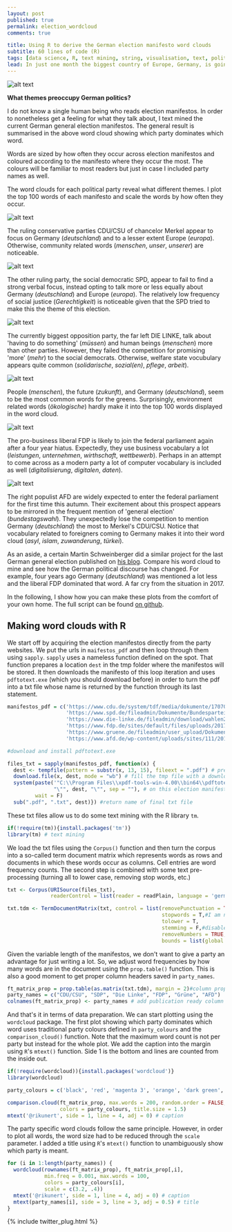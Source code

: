 ```yaml
---
layout: post
published: true
permalink: election_wordcloud
comments: true

title: Using R to derive the German election manifesto word clouds
subtitle: 60 lines of code (R)
tags: [data science, R, text mining, string, visualisation, text, politics]
lead: In just one month the biggest country of Europe, Germany, is going to the polls. In this short tutorial, I text mine the main parties' election manifestos in order to visualise the state of German politics.
---
```


![alt text](https://github.com/rikunert/HU_text_classification/raw/master/Wahlprogramme_2017/German_party_manifesto_wordcloud.png
"What the main German political parties are talking about in their manifestos")

<!--excerpt-->

**What themes preoccupy German politics?**

I do not know a single human being who reads election manifestos.
In order to nonetheless get a feeling for what they talk about, I text mined the current German general election manifestos. 
The general result is summarised in the above word cloud showing which party dominates which word.

Words are sized by how often they occur across election manifestos and coloured according to the manifesto where they occur the most.
The colours will be familiar to most readers but just in case I included party names as well.

The word clouds for each political party reveal what different themes. 
I plot the top 100 words of each manifesto and scale the words by how often they occur.

![alt text](https://github.com/rikunert/HU_text_classification/raw/master/Wahlprogramme_2017/CDU_CSU_wordcloud.png
"What Angela Merkel's CDU/CSU are talking about in their manifesto")

The ruling conservative parties CDU/CSU of chancelor Merkel appear to focus on Germany (*deutschland*) and to a lesser extent Europe (*europa*).
 Otherwise, community related words (*menschen*, *unser*, *unserer*) are noticeable.

 ![alt text](https://github.com/rikunert/HU_text_classification/raw/master/Wahlprogramme_2017/SPD_wordcloud.png
"What Angela Merkel's CDU/CSU are talking about in their manifesto")

The other ruling party, the social democratic SPD, appear to fail to find a strong verbal focus, instead opting to talk more or less equally about Germany (*deutschland*) and Europe (*europa*).
 The relatively low frequency of social justice (*Gerechtigkeit*) is noticeable given that the SPD tried to make this the theme of this election.
 
![alt text](https://github.com/rikunert/HU_text_classification/raw/master/Wahlprogramme_2017/LINKE_wordcloud.png
"What the post-socialist DIE LINKE are talking about in their manifesto")

The currently biggest opposition party, the far left DIE LINKE, talk about 'having to do something' (*müssen*) and human beings (*menschen*) more than other parties. 
However, they failed the competition for promising 'more' (*mehr*) to the social democrats. 
Otherwise, welfare state vocubulary appears quite common (*solidarische*, *sozial(en)*, *pflege*, *arbeit*). 

![alt text](https://github.com/rikunert/HU_text_classification/raw/master/Wahlprogramme_2017/Gruene_wordcloud.png
"What the green party, Bündnis 90 / Die Grünen, are talking about in their manifesto")

People (*menschen*), the future (*zukunft*), and Germany (*deutschland*), seem to be the most common words for the greens.
Surprisingly, environment related words (*ökologische*) hardly make it into the top 100 words displayed in the word cloud.

![alt text](https://github.com/rikunert/HU_text_classification/raw/master/Wahlprogramme_2017/FDP_wordcloud.png
"What the liberal FDP are talking about in their manifesto")

The pro-business liberal FDP is likely to join the federal parliament again after a four year hiatus. 
Expectedly, they use business vocabulary a lot (*leistungen*, *unternehmen*, *wirthschaft*, *wettbewerb*). 
Perhaps in an attempt to come across as a modern party a lot of computer vocabulary is included as well (*digitalisierung*, *digitalen*, *daten*).

![alt text](https://github.com/rikunert/HU_text_classification/raw/master/Wahlprogramme_2017/AFD_wordcloud.png
"What the right populist AFD are talking about in their manifesto")

The right populist AFD are widely expected to enter the federal parliament for the first time this autumn. 
Their excitement about this prospect appears to be mirrored in the frequent mention of 'general election' (*bundestagswahl*).
They unexpectedly lose the competition to mention Germany (*deutschland*) the most to Merkel's CDU/CSU. 
Notice that vocabulary related to foreigners coming to Germany makes it into their word cloud (*asyl*, *islam*, *zuwanderung*, *türkei*).

As an aside, a certain Martin Schweinberger did a similar project for the last German general election published on [his blog](http://www.martinschweinberger.de/blog/creating-word-clouds-with-r/).
Compare his word cloud to mine and see how the German political discourse has changed. 
For example, four years ago Germany (*deutschland*) was mentioned a lot less and the liberal FDP dominated that word. A far cry from the situation in 2017.

In the following, I show how you can make these plots from the comfort of your own home.
The full script can be found [on github](https://github.com/rikunert/HU_text_classification/blob/master/Wahlprogramme_2017/BTW_wordcloud.R).

## Making word clouds with R

We start off by acquiring the election manifestos directly from the party websites.
 We put the urls in `maifestos_pdf` and then loop through them using `sapply`. 
 `sapply` uses a nameless function defined on the spot. 
 That function prepares a location `dest` in the tmp folder where the manifestos will be stored.
 It then downloads the manifesto of this loop iteration and uses `pdftotext.exe` (which you should download before) in order to turn the pdf into a txt file whose name is returned by the function through its last statement.

```R
manifestos_pdf = c('https://www.cdu.de/system/tdf/media/dokumente/170703regierungsprogramm2017.pdf',
                   'https://www.spd.de/fileadmin/Dokumente/Bundesparteitag_2017/Es_ist_Zeit_fuer_mehr_Gerechtigkeit-Unser_Regierungsprogramm.pdf',
                   'https://www.die-linke.de/fileadmin/download/wahlen2017/wahlprogramm2017/die_linke_wahlprogramm_2017.pdf',
                   'https://www.fdp.de/sites/default/files/uploads/2017/08/07/20170807-wahlprogramm-wp-2017-v16.pdf',
                   'https://www.gruene.de/fileadmin/user_upload/Dokumente/BUENDNIS_90_DIE_GRUENEN_Bundestagswahlprogramm_2017.pdf',
                   'https://www.afd.de/wp-content/uploads/sites/111/2017/06/2017-06-01_AfD-Bundestagswahlprogramm_Onlinefassung.pdf')

#download and install pdftotext.exe

files_txt = sapply(manifestos_pdf, function(x) {
  dest <- tempfile(pattern = substr(x, 13, 15), fileext = ".pdf") # prepare a tmp file which includes party in name
  download.file(x, dest, mode = "wb") # fill the tmp file with a downloaded election manifesto
  system(paste('"C:\\Program Files\\xpdf-tools-win-4.00\\bin64\\pdftotext.exe" -layout ', # make windows use this pdf-to-txt program
               "\"", dest, "\"", sep = ""), # on this election manifesto
         wait = F)
  sub(".pdf", ".txt", dest)}) #return name of final txt file
```
These txt files allow us to do some text mining with the R library `tm`.
```R
if(!require(tm)){install.packages('tm')}
library(tm) # text mining
```
We load the txt files using the `Corpus()` function and then turn the corpus into a so-called term document matrix which represents words as rows and documents in which these words occur as columns. 
Cell entries are word frequency counts.
The second step is combined with some text pre-processing (turning all to lower case, removing stop words, etc.)
```R
txt <- Corpus(URISource(files_txt),
              readerControl = list(reader = readPlain, language = 'german'))

txt.tdm <- TermDocumentMatrix(txt, control = list(removePunctuation = TRUE,
                                                  stopwords = T,#I am not sure this works well in German
                                                  tolower = T,
                                                  stemming = F,#disabled to get full words
                                                  removeNumbers = TRUE,
                                                  bounds = list(global = c(3, Inf))))#only words mentioned at least three times across manifestos
```
Given the variable length of the manifestos, we don't want to give a party an advantage for just writing a lot.
So, we adjust word frequencies by how many words are in the document using the `prop.table()` function.
This is also a good moment to get proper column headers saved in `party_names`.
```R
ft_matrix_prop = prop.table(as.matrix(txt.tdm), margin = 2)#column proportions
party_names = c("CDU/CSU", "SDP", "Die Linke", "FDP", "Grüne", "AFD")
colnames(ft_matrix_prop) <- party_names # add publication ready column labels
```
And that's it in terms of data preparation. We can start plotting using the `wordcloud` package.
The first plot showing which party dominates which word uses traditional party colours defined in `party_colours` and the `comparison_cloud()` function.
Note that the maximum word count is not per party but instead for the whole plot.
We add the caption into the margin using `R`'s `mtext()` function. 
Side 1 is the bottom and lines are counted from the inside out.
```R
if(!require(wordcloud)){install.packages('wordcloud')}
library(wordcloud)

party_colours = c('black', 'red', 'magenta 3', 'orange', 'dark green', 'blue')

comparison.cloud(ft_matrix_prop, max.words = 200, random.order = FALSE,
                 colors = party_colours, title.size = 1.5)
mtext('@rikunert', side = 1, line = 4, adj = 0) # caption
```
The party specific word clouds follow the same principle. 
However, in order to plot all words, the word size had to be reduced through the `scale` parameter.
  I added a title using `R`'s `mtext()` function to unambiguously show which party is meant.
```R
for (i in 1:length(party_names)) { 
  wordcloud(rownames(ft_matrix_prop), ft_matrix_prop[,i],
            min.freq = 0.001, max.words = 100,
            colors = party_colours[i],
            scale = c(3.2, .4))
  mtext('@rikunert', side = 1, line = 4, adj = 0) # caption
  mtext(party_names[i], side = 3, line = 3, adj = 0.5) # title
}
```
{% include twitter_plug.html %}